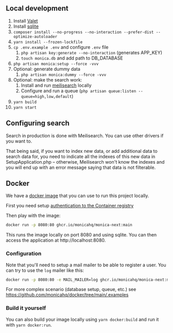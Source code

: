 ## Local development

1. Install [Valet](https://laravel.com/docs/9.x/valet)
2. Install [sqlite](https://formulae.brew.sh/formula/sqlite)
3. `composer install --no-progress --no-interaction --prefer-dist --optimize-autoloader`
4. `yarn install --frozen-lockfile`
5. `cp .env.example .env` and configure `.env` file
   1. `php artisan key:generate --no-interaction` (generates APP_KEY)
   2. `touch monica.db` and add path to DB_DATABASE
6. `php artisan monica:setup --force -vvv`
7. Optional: generate dummy data
   1. `php artisan monica:dummy --force -vvv`
8. Optional: make the search work:
   1. Install and run [meilisearch](https://www.meilisearch.com/) locally
   2. Configure and run a queue (`php artisan queue:listen --queue=high,low,default`)
9. `yarn build`
10. `yarn start`

## Configuring search

Search in production is done with Meilisearch. You can use other drivers if you want to.

That being said, if you want to index new data, or add additional data to search data for, you need to indicate all the indexes of this new data in SetupApplication.php – otherwise, Meilisearch won't know the indexes and you will end up with an error message saying that data is not filterable.

## Docker

We have a [docker image](https://github.com/monicahq/chandler/pkgs/container/monica-next) that you can use to run this project locally.

First you need setup [authentication to the Container registry](https://docs.github.com/en/packages/working-with-a-github-packages-registry/working-with-the-container-registry#authenticating-to-the-container-registry)

Then play with the image:

```sh
docker run -p 8080:80 ghcr.io/monicahq/monica-next:main
```

This runs the image locally on port 8080 and using sqlite. You can then access the application at http://localhost:8080.

### Configuration

Note that you'll need to setup a mail mailer to be able to register a user.
You can try to use the `log` mailer like this:

```sh
docker run -p 8080:80 -e MAIL_MAILER=log ghcr.io/monicahq/monica-next:main
```

For more complex scenario (database setup, queue, etc.) see https://github.com/monicahq/docker/tree/main/.examples

### Build it yourself

You can also build your image locally using `yarn docker:build` and run it with `yarn docker:run`.
